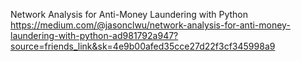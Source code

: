 Network Analysis for Anti-Money Laundering with Python
https://medium.com/@jasonclwu/network-analysis-for-anti-money-laundering-with-python-ad981792a947?source=friends_link&sk=4e9b00afed35cce27d22f3cf345998a9
